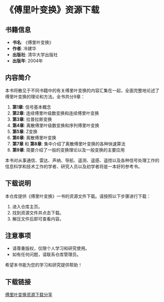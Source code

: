 # 《傅里叶变换》资源下载

## 书籍信息
- **书名**: 《傅里叶变换》
- **作者**: 冷建华
- **出版社**: 清华大学出版社
- **出版年**: 2004年

## 内容简介
本书将散见于不同书籍中的有关傅里叶变换的内容汇集在一起，全面完整地论述了傅里叶变换的理论和方法。全书共分9章：

1. **第1章**: 信号基本概念
2. **第2章**: 连续傅里叶级数变换和连续傅里叶变换
3. **第3章**: 拉普拉斯变换
4. **第4章**: 离散傅里叶级数变换和序列傅里叶变换
5. **第5章**: Z变换
6. **第6章**: 离散傅里叶变换
7. **第7章** 和 **第8章**: 集中介绍了离散傅里叶变换的各种快速算法
8. **第9章**: 简要介绍了一般的变换理论以及一般变换的主要应用

本书对从事通信、雷达、声纳、导航、遥测、遥感、遥控以及各种信号处理工作的信息科学和技术工作的学者、研究人员以及初学者将是一本好的参考书。

## 下载说明
本仓库提供《傅里叶变换》一书的资源文件下载。请按照以下步骤进行下载：

1. 进入仓库主页。
2. 找到资源文件并点击下载。
3. 解压文件后即可查看内容。

## 注意事项
- 请尊重版权，仅限个人学习和研究使用。
- 如有任何问题，请联系仓库管理员。

希望本书能为您的学习和研究提供帮助！

## 下载链接

[傅里叶变换资源下载分享](https://pan.quark.cn/s/590871572cf7)